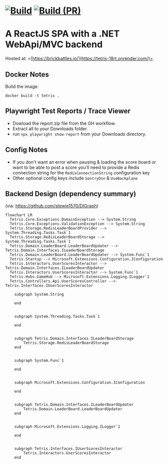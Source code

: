 [![Build](https://github.com/stewie1570/tetris/actions/workflows/Merge.yml/badge.svg)](https://github.com/stewie1570/tetris/actions/workflows/Merge.yml)
[![Build (PR)](https://github.com/stewie1570/tetris/actions/workflows/PR.yml/badge.svg)](https://github.com/stewie1570/tetris/actions/workflows/PR.yml)
======

# A ReactJS SPA with a .NET WebApi/MVC backend

Hosted at: <[https://brickbattles.io/](https://tetris-18rt.onrender.com/)>

## Docker Notes

Build the image:

```terminal
docker build -t tetris .
```

## Playwright Test Reports / Trace Viewer

- Dowload the report zip file from the GH workflow.
- Extract all to your Downloads folder.
- run `npx playwright show-report` from your Downloads directory.

## Config Notes

- If you don't want an error when pausing & loading the score board or want to be able to post a score you'll need to provide a Redis connection string for the `RedisConnectionString` configuration key
- Other optional config keys include `SentryDsn` & `UseBackplane`

## Backend Design (dependency summary)
(via: https://github.com/stewie1570/DIGraph)

```mermaid
flowchart LR
  Tetris.Core.Exceptions.DomainException --> System.String
  Tetris.Core.Exceptions.ValidationException --> System.String
  Tetris.Storage.RedisLeaderBoardProvider --> System.Threading.Tasks.Task`1
  Tetris.Storage.RedisLeaderBoardStorage --> System.Threading.Tasks.Task`1
  Tetris.Domain.LeaderBoard.LeaderBoardUpdater --> Tetris.Domain.Interfaces.ILeaderBoardStorage
  Tetris.Domain.LeaderBoard.LeaderBoardUpdater --> System.Func`1
  Tetris.Startup --> Microsoft.Extensions.Configuration.IConfiguration
  Tetris.Interactors.UserScoresInteractor --> Tetris.Domain.Interfaces.ILeaderBoardUpdater
  Tetris.Interactors.UserScoresInteractor --> System.Func`1
  Tetris.Hubs.GameHub --> Microsoft.Extensions.Logging.ILogger`1
  Tetris.Controllers.Api.UserScoresController --> Tetris.Interfaces.IUserScoresInteractor

    subgraph System.String
        
    end
    

    subgraph System.Threading.Tasks.Task`1
        
    end
    

    subgraph Tetris.Domain.Interfaces.ILeaderBoardStorage
        Tetris.Storage.RedisLeaderBoardStorage
    end
    

    subgraph System.Func`1
        
    end
    

    subgraph Microsoft.Extensions.Configuration.IConfiguration
        
    end
    

    subgraph Tetris.Domain.Interfaces.ILeaderBoardUpdater
        Tetris.Domain.LeaderBoard.LeaderBoardUpdater
    end
    

    subgraph Microsoft.Extensions.Logging.ILogger`1
        
    end
    

    subgraph Tetris.Interfaces.IUserScoresInteractor
        Tetris.Interactors.UserScoresInteractor
    end
    
```
